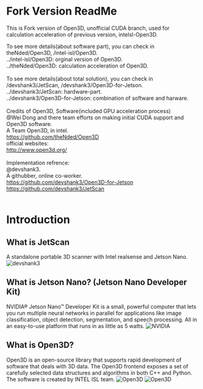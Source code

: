 # Fork Version ReadMe
This is Fork version of Open3D, unofficial CUDA branch, used for calculation acceleration of previous version, intelsl-Open3D.

To see more details(about software part), you can check in theNded/Open3D, /intel-isl/Open3D.<br>
../intel-isl/Open3D: orginal version of Open3D.<br>
../theNded/Open3D:   calculation acceleration of Open3D.<br>
<br>
To see more details(about total solution), you can check in /devshank3/JetScan, /devshank3/Open3D-for-Jetson.<br>
../devshank3/JetScan: hardware-part.<br>
../devshank3/Open3D-for-Jetson: combination of software and harware.<br>
<br>
Credits of Open3D, Software(included GPU acceleration process)<br>
@Wei Dong and there team efforts on making initial CUDA support and Open3D software.<br>
A Team Open3D, in intel.<br>
https://github.com/theNded/Open3D<br>
official websites:<br>
http://www.open3d.org/<br>
<br>
Implementation refrence:<br>
@devshank3.<br>
A githubber, online co-worker.<br>
https://github.com/devshank3/Open3D-for-Jetson<br>
https://github.com/devshank3/JetScan<br>
<br>
# Introduction
## What is JetScan
  A standalone portable 3D scanner with Intel realsense and Jetson Nano.
  ![devshank3](https://raw.githubusercontent.com/devshank3/JETSCAN/master/Scanned_result/IMG_20200117_132752.jpg)
  
## What is Jetson Nano? (Jetson Nano Developer Kit)
NVIDIA® Jetson Nano™ Developer Kit is a small, powerful computer that lets you run multiple neural networks in parallel for applications like image classification, object detection, segmentation, and speech processing. All in an easy-to-use platform that runs in as little as 5 watts.
![NVIDIA](https://developer.nvidia.com/sites/default/files/akamai/embedded/images/jetsonNano/JetsonNano-DevKit_Front-Top_Right_trimmed.jpg)

## What is Open3D?
Open3D is an open-source library that supports rapid development of software that deals with 3D data. The Open3D frontend exposes a set of carefully selected data structures and algorithms in both C++ and Python. The software is created by INTEL ISL team.
  ![Open3D](https://raw.githubusercontent.com/intel-isl/Open3D/master/docs/_static/open3d_logo_horizontal.png)
    ![Open3D](https://raw.githubusercontent.com/intel-isl/Open3D/master/docs/_static/open3d_viewer.png)
